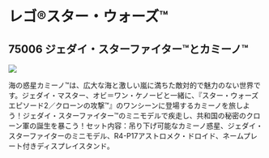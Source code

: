 # レゴ®スター・ウォーズ™

## 75006 ジェダイ・スターファイター™とカミーノ™

![](https://www.lego.com/cdn/product-assets/product.img.pri/75006_prod.jpg)

海の惑星カミーノ™は、広大な海と激しい嵐に満ちた敵対的で魅力のない世界です。ジェダイ・マスター、オビ＝ワン・ケノービと一緒に、『スター・ウォーズ エピソード2／クローンの攻撃™』のワンシーンに登場するカミーノを旅しよう！ジェダイ・スターファイター™のミニモデルで疾走し、共和国の秘密のクローン軍の誕生を暴こう！セット内容：吊り下げ可能なカミーノ惑星、ジェダイ・スターファイターのミニモデル、R4-P17アストロメク・ドロイド、ネームプレート付きディスプレイスタンド。